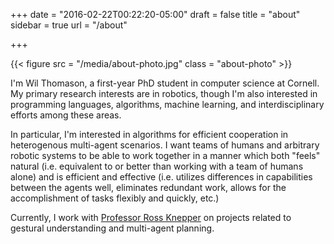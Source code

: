 +++
date = "2016-02-22T00:22:20-05:00"
draft = false
title = "about"
sidebar = true
url = "/about"

+++

{{< figure src = "/media/about-photo.jpg" class = "about-photo" >}}

I'm Wil Thomason, a first-year PhD student in computer science at Cornell.  My
primary research interests are in robotics, though I'm also interested in
programming languages, algorithms, machine learning, and interdisciplinary
efforts among these areas.

In particular, I'm interested in algorithms for efficient cooperation in
heterogenous multi-agent scenarios. I want teams of humans and arbitrary
robotic systems to be able to work together in a manner which both "feels"
natural (i.e.  equivalent to or better than working with a team of humans
alone) and is efficient and effective (i.e. utilizes differences in
capabilities between the agents well, eliminates redundant work, allows for the
accomplishment of tasks flexibly and quickly, etc.)

Currently, I work with [Professor Ross Knepper][rak] on projects related to
gestural understanding and multi-agent planning.

[rak]: http://www.cs.cornell.edu/~rak/
